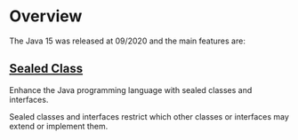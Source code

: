 # Overview

The Java 15 was released at 09/2020 and the main features are:

## [Sealed Class](https://openjdk.java.net/jeps/360)

Enhance the Java programming language with sealed classes and interfaces. 

Sealed classes and interfaces restrict which other classes or interfaces may extend or implement them.